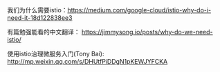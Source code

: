 
我们为什么需要istio：https://medium.com/google-cloud/istio-why-do-i-need-it-18d122838ee3  

有篇勉强能看的中文翻译： https://jimmysong.io/posts/why-do-we-need-istio/

使用istio治理微服务入门(Tony Bai): http://mp.weixin.qq.com/s/DHUtfPiDDgN1pKEWJYFCKA
